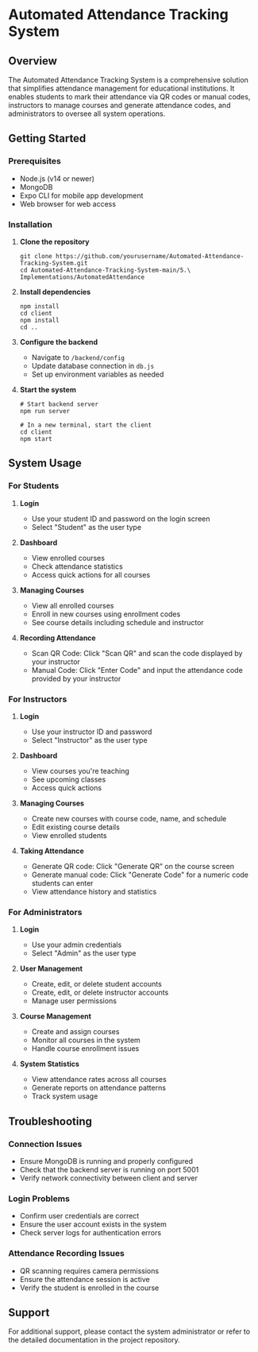 # Automated Attendance Tracking System

## Overview

The Automated Attendance Tracking System is a comprehensive solution that simplifies attendance management for educational institutions. It enables students to mark their attendance via QR codes or manual codes, instructors to manage courses and generate attendance codes, and administrators to oversee all system operations.

## Getting Started

### Prerequisites

- Node.js (v14 or newer)
- MongoDB
- Expo CLI for mobile app development
- Web browser for web access

### Installation

1. **Clone the repository**

   ```
   git clone https://github.com/yourusername/Automated-Attendance-Tracking-System.git
   cd Automated-Attendance-Tracking-System-main/5.\ Implementations/AutomatedAttendance
   ```
2. **Install dependencies**

   ```
   npm install
   cd client
   npm install
   cd ..
   ```
3. **Configure the backend**

   - Navigate to `/backend/config`
   - Update database connection in `db.js`
   - Set up environment variables as needed
4. **Start the system**

   ```
   # Start backend server
   npm run server

   # In a new terminal, start the client
   cd client
   npm start
   ```

## System Usage

### For Students

1. **Login**

   - Use your student ID and password on the login screen
   - Select "Student" as the user type
2. **Dashboard**

   - View enrolled courses
   - Check attendance statistics
   - Access quick actions for all courses
3. **Managing Courses**

   - View all enrolled courses
   - Enroll in new courses using enrollment codes
   - See course details including schedule and instructor
4. **Recording Attendance**

   - Scan QR Code: Click "Scan QR" and scan the code displayed by your instructor
   - Manual Code: Click "Enter Code" and input the attendance code provided by your instructor

### For Instructors

1. **Login**

   - Use your instructor ID and password
   - Select "Instructor" as the user type
2. **Dashboard**

   - View courses you're teaching
   - See upcoming classes
   - Access quick actions
3. **Managing Courses**

   - Create new courses with course code, name, and schedule
   - Edit existing course details
   - View enrolled students
4. **Taking Attendance**

   - Generate QR code: Click "Generate QR" on the course screen
   - Generate manual code: Click "Generate Code" for a numeric code students can enter
   - View attendance history and statistics

### For Administrators

1. **Login**

   - Use your admin credentials
   - Select "Admin" as the user type
2. **User Management**

   - Create, edit, or delete student accounts
   - Create, edit, or delete instructor accounts
   - Manage user permissions
3. **Course Management**

   - Create and assign courses
   - Monitor all courses in the system
   - Handle course enrollment issues
4. **System Statistics**

   - View attendance rates across all courses
   - Generate reports on attendance patterns
   - Track system usage

## Troubleshooting

### Connection Issues

- Ensure MongoDB is running and properly configured
- Check that the backend server is running on port 5001
- Verify network connectivity between client and server

### Login Problems

- Confirm user credentials are correct
- Ensure the user account exists in the system
- Check server logs for authentication errors

### Attendance Recording Issues

- QR scanning requires camera permissions
- Ensure the attendance session is active
- Verify the student is enrolled in the course

## Support

For additional support, please contact the system administrator or refer to the detailed documentation in the project repository.
